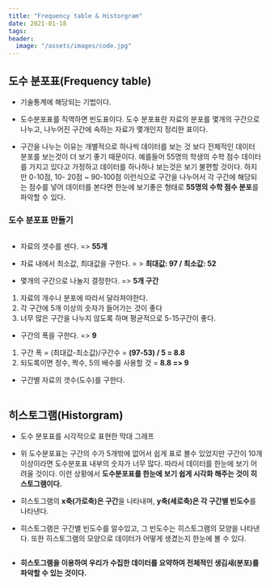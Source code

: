 ```yaml
---
title: "Frequency table & Historgram"
date: 2021-01-18
tags:
header:
  image: "/assets/images/code.jpg"
---
```


## 도수 분포표(Frequency table)

 * 기술통계에 해당되는 기법이다.

 * 도수분포표를 직역하면 빈도표이다. 도수 분포표란 자료의 분포를 몇개의 구간으로 나누고, 나누어진 구간에 속하는 자료가 몇개인지 정리한 표이다.

 * 구간을 나누는 이유는 개별적으로 하나씩 데이터를 보는 것 보다 전체적인 데이터 분포를 보는것이 더 보기 좋기 때문이다. 예를들어 55명의 학생의 수학 점수 데이터를 가지고 있다고 가정하고 데이터를 하나하나 보는것은 보기 불편할 것이다. 하지만 0-10점, 10- 20점 ~ 90-100점 이런식으로 구간을 나누어서 각 구간에 해당되는 점수를 넣어 데이터를 본다면 한눈에 보기좋은 형태로 **55명의 수학 점수 분포**를 파악할 수 있다.



### 도수 분포표 만들기

<img src="{{ site.url }}{{ site.baseurl }}/assets/images/Statistics/4.png" alt="">

 * 자료의 갯수를 센다. => **55개**

 * 자료 내에서 최소값, 최대값을 구한다. = > **최대값: 97 / 최소값: 52**

 * 몇개의 구간으로 나눌지 결정한다. => **5개 구간**

 1. 자료의 개수나 분포에 따라서 달라져야한다.
 2. 각 구간에 5개 이상의 숫자가 들어가는 것이 좋다
 3. 너무 많은 구간을 나누지 않도록 하며 평균적으로 5-15구간이 좋다.

 * 구간의 폭을 구한다. => **9**

 1. 구간 폭 = (최대값-최소값)/구간수 = **(97-53) / 5 = 8.8**
 2. 되도록이면 정수, 짝수, 5의 배수를 사용할 것 = **8.8 => 9**

 * 구간별 자료의 갯수(도수)를 구한다.

<img src="{{ site.url }}{{ site.baseurl }}/assets/images/Statistics/5.png" alt="">



## 히스토그램(Historgram)

* 도수 분포표를 시각적으로 표현한 막대 그래프

* 위 도수분포표는 구간의 수가 5개밖에 없어서 쉽게 표로 볼수 있었지만 구간이 10개 이상이라면 도수분포표 내부의 숫자가 너무 많다. 따라서 데이터를 한눈에 보기 어려울 것이다. 이런 상황에서 **도수분포표를 한눈에 보기 쉽게 시각화 해주는 것이 히스토그램이다.**

* 히스토그램의 **x축(가로축)은 구간**을 나타내며, **y축(세로축)은 각 구간별 빈도수**를 나타낸다.

* 히스토그램은 구간별 빈도수를 알수있고, 그 빈도수는 히스토그램의 모양을 나타낸다. 또한 히스토그램의 모양으로 데이터가 어떻게 생겼는지 한눈에 볼 수 있다.

<img src="{{ site.url }}{{ site.baseurl }}/assets/images/Statistics/6.png" alt="">

* **히스토그램을 이용하여 우리가 수집한 데이터를 요약하여 전체적인 생김새(분포)를 파악할 수 있는 것이다.**